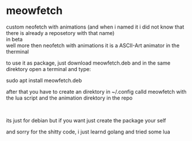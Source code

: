 # meowfetch
custom neofetch with animations (and when i named it i did not know that there is already a reposetory with that name)
<br>
in beta
<br>
well more then neofetch with animations it is a ASCII-Art animator in the therminal
<br>
<p>to use it as package, just download meowfetch.deb and in the same direktory open a terminal and type:</p>
<p>sudo apt install meowfetch.deb</p>
<p>after that you have to create an direktory in ~/.config calld meowfetch with the lua script and the animation direktory in the repo</p>
<br>
<p>its just for debian but if you want just create the package your self</p>
<p>and sorry for the shitty code, i just learnd golang and tried some lua</p>
